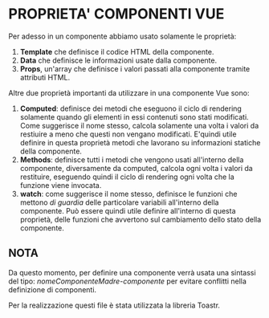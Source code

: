 # PROPRIETA' COMPONENTI VUE

Per adesso in un componente abbiamo usato solamente le proprietà: 
1. **Template** che definisce il codice HTML della componente.
2. **Data** che definisce le informazioni usate dalla componente.
3. **Props**, un'array che definisce i valori passati alla componente tramite attributi HTML.

Altre due proprietà importanti da utilizzare in una componente Vue sono:

1. **Computed**: definisce dei metodi che eseguono il ciclo di rendering solamente quando gli elementi in essi contenuti sono stati modificati. Come suggerisce il nome stesso, calcola solamente una volta i valori da restiuire a meno che questi non vengano modificati. E'quindi utile definire in questa proprietà metodi che lavorano su informazioni statiche della componente.
2. **Methods**: definisce tutti i metodi che vengono usati all'interno della componente, diversamente da computed, calcola ogni volta i valori da restituire, eseguendo quindi il ciclo di rendering ogni volta che la funzione viene invocata.
3. **watch**: come suggerisce il nome stesso, definisce le funzioni che mettono _di guardia_ delle particolare variabili all'interno della componente. Può essere quindi utile definire all'interno di questa proprietà, delle funzioni che avvertono sul cambiamento dello stato della componente.


## NOTA
Da questo momento, per definire una componente verrà usata una sintassi del tipo: _nomeComponenteMadre_-_componente_ per evitare conflitti nella definizione di componenti.

Per la realizzazione questi file è stata utilizzata la libreria Toastr.
